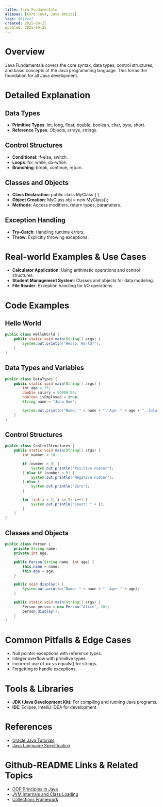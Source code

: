 ```yaml
---
title: Java Fundamentals
aliases: [Core Java, Java Basics]
tags: [#java]
created: 2025-09-25
updated: 2025-09-25
---
```


# Overview

Java Fundamentals covers the core syntax, data types, control structures, and basic concepts of the Java programming language. This forms the foundation for all Java development.

# Detailed Explanation

## Data Types

- **Primitive Types**: int, long, float, double, boolean, char, byte, short.
- **Reference Types**: Objects, arrays, strings.

## Control Structures

- **Conditional**: if-else, switch.
- **Loops**: for, while, do-while.
- **Branching**: break, continue, return.

## Classes and Objects

- **Class Declaration**: public class MyClass { }
- **Object Creation**: MyClass obj = new MyClass();
- **Methods**: Access modifiers, return types, parameters.

## Exception Handling

- **Try-Catch**: Handling runtime errors.
- **Throw**: Explicitly throwing exceptions.

# Real-world Examples & Use Cases

- **Calculator Application**: Using arithmetic operations and control structures.
- **Student Management System**: Classes and objects for data modeling.
- **File Reader**: Exception handling for I/O operations.

# Code Examples

## Hello World

```java
public class HelloWorld {
    public static void main(String[] args) {
        System.out.println("Hello, World!");
    }
}
```

## Data Types and Variables

```java
public class DataTypes {
    public static void main(String[] args) {
        int age = 25;
        double salary = 50000.50;
        boolean isEmployed = true;
        String name = "John Doe";

        System.out.println("Name: " + name + ", Age: " + age + ", Salary: " + salary + ", Employed: " + isEmployed);
    }
}
```

## Control Structures

```java
public class ControlStructures {
    public static void main(String[] args) {
        int number = 10;

        if (number > 0) {
            System.out.println("Positive number");
        } else if (number < 0) {
            System.out.println("Negative number");
        } else {
            System.out.println("Zero");
        }

        for (int i = 1; i <= 5; i++) {
            System.out.println("Count: " + i);
        }
    }
}
```

## Classes and Objects

```java
public class Person {
    private String name;
    private int age;

    public Person(String name, int age) {
        this.name = name;
        this.age = age;
    }

    public void display() {
        System.out.println("Name: " + name + ", Age: " + age);
    }

    public static void main(String[] args) {
        Person person = new Person("Alice", 30);
        person.display();
    }
}
```

# Common Pitfalls & Edge Cases

- Null pointer exceptions with reference types.
- Integer overflow with primitive types.
- Incorrect use of == vs equals() for strings.
- Forgetting to handle exceptions.

# Tools & Libraries

- **JDK (Java Development Kit)**: For compiling and running Java programs.
- **IDE**: Eclipse, IntelliJ IDEA for development.

# References

- [Oracle Java Tutorials](https://docs.oracle.com/javase/tutorial/)
- [Java Language Specification](https://docs.oracle.com/javase/specs/jls/se8/html/index.html)

# Github-README Links & Related Topics

- [OOP Principles in Java](../oop-principles-in-java/README.md)
- [JVM Internals and Class Loading](../jvm-internals-and-class-loading/README.md)
- [Collections Framework](../collections-framework/README.md)